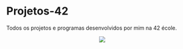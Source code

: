 # Projetos-42
Todos os projetos e programas desenvolvidos por mim na 42 école.

<div align="center">
  <img src="https://user-images.githubusercontent.com/86013047/169532214-b6148f09-3e51-4c6d-90be-dd67ba469026.png"/>
</div>
